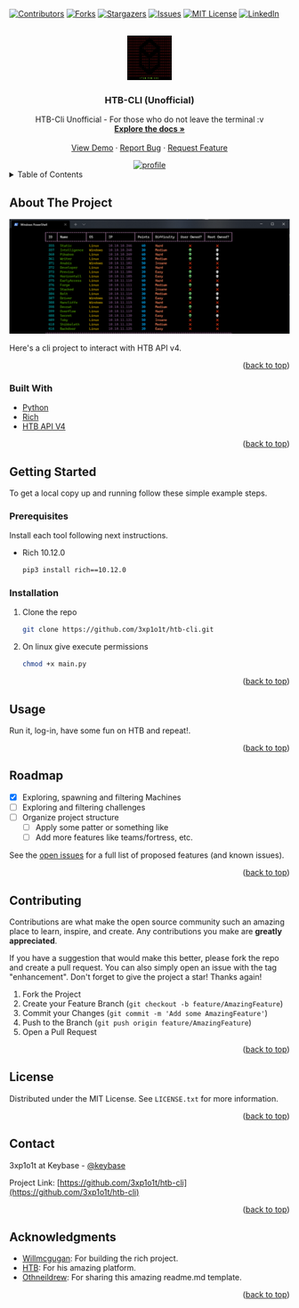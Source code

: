 <div id="top"></div>
<!--
*** Thanks for checking out the Best-README-Template. If you have a suggestion
*** that would make this better, please fork the repo and create a pull request
*** or simply open an issue with the tag "enhancement".
*** Don't forget to give the project a star!
*** Thanks again! Now go create something AMAZING! :D
-->



<!-- PROJECT SHIELDS -->
<!--
*** I'm using markdown "reference style" links for readability.
*** Reference links are enclosed in brackets [ ] instead of parentheses ( ).
*** See the bottom of this document for the declaration of the reference variables
*** for contributors-url, forks-url, etc. This is an optional, concise syntax you may use.
*** https://www.markdownguide.org/basic-syntax/#reference-style-links
-->
[![Contributors][contributors-shield]][contributors-url]
[![Forks][forks-shield]][forks-url]
[![Stargazers][stars-shield]][stars-url]
[![Issues][issues-shield]][issues-url]
[![MIT License][license-shield]][license-url]
[![LinkedIn][linkedin-shield]][linkedin-url]


<!-- PROJECT LOGO -->
<br />
<div align="center">
  <a href="https://github.com/3xp1o1t/htb-cli">
    <img src="images/logo.png" alt="Logo" width="80" height="80">
  </a>

<h3 align="center">HTB-CLI (Unofficial)</h3>

  <p align="center">
   HTB-Cli Unofficial - For those who do not leave the terminal :v 
    <br />
    <a href="https://github.com/3xp1o1t/htb-cli"><strong>Explore the docs »</strong></a>
    <br />
    <br />
    <a href="https://github.com/3xp1o1t/htb-cli">View Demo</a>
    ·
    <a href="https://github.com/3xp1o1t/htb-cli/issues">Report Bug</a>
    ·
    <a href="https://github.com/3xp1o1t/htb-cli/issues">Request Feature</a>
  </p>
</div>

<div align="center">
  <a href="https://github.com/3xp1o1t/htb-cli">
    <img src="https://www.hackthebox.eu/badge/image/153014" alt="profile" >
  </a>
</div>

<!-- TABLE OF CONTENTS -->
<details>
  <summary>Table of Contents</summary>
  <ol>
    <li>
      <a href="#about-the-project">About The Project</a>
      <ul>
        <li><a href="#built-with">Built With</a></li>
      </ul>
    </li>
    <li>
      <a href="#getting-started">Getting Started</a>
      <ul>
        <li><a href="#prerequisites">Prerequisites</a></li>
        <li><a href="#installation">Installation</a></li>
      </ul>
    </li>
    <li><a href="#usage">Usage</a></li>
    <li><a href="#roadmap">Roadmap</a></li>
    <li><a href="#contributing">Contributing</a></li>
    <li><a href="#license">License</a></li>
    <li><a href="#contact">Contact</a></li>
    <li><a href="#acknowledgments">Acknowledgments</a></li>
  </ol>
</details>



<!-- ABOUT THE PROJECT -->
## About The Project

[![Product Name Screen Shot][product-screenshot]](https://3xp1o1t.github.io/)

Here's a cli project to interact with HTB API v4.

<p align="right">(<a href="#top">back to top</a>)</p>



### Built With

* [Python](https://www.python.org/)
* [Rich](https://github.com/willmcgugan/rich)
* [HTB API V4](https://www.hackthebox.com/)

<p align="right">(<a href="#top">back to top</a>)</p>



<!-- GETTING STARTED -->
## Getting Started

To get a local copy up and running follow these simple example steps.

### Prerequisites

Install each tool following next instructions.

* Rich 10.12.0
  ```sh
  pip3 install rich==10.12.0
  ```

### Installation

1. Clone the repo
   ```sh
   git clone https://github.com/3xp1o1t/htb-cli.git
   ```
2. On linux give execute permissions 
   ```sh
   chmod +x main.py
   ```

<p align="right">(<a href="#top">back to top</a>)</p>



<!-- USAGE EXAMPLES -->
## Usage

Run it, log-in, have some fun on HTB and repeat!.

<p align="right">(<a href="#top">back to top</a>)</p>



<!-- ROADMAP -->
## Roadmap

- [x] Exploring, spawning and filtering Machines
- [ ] Exploring and filtering challenges
- [ ] Organize project structure
    - [ ] Apply some patter or something like
    - [ ] Add more features like teams/fortress, etc.

See the [open issues](https://github.com/3xp1o1t/htb-cli/issues) for a full list of proposed features (and known issues).

<p align="right">(<a href="#top">back to top</a>)</p>



<!-- CONTRIBUTING -->
## Contributing

Contributions are what make the open source community such an amazing place to learn, inspire, and create. Any contributions you make are **greatly appreciated**.

If you have a suggestion that would make this better, please fork the repo and create a pull request. You can also simply open an issue with the tag "enhancement".
Don't forget to give the project a star! Thanks again!

1. Fork the Project
2. Create your Feature Branch (`git checkout -b feature/AmazingFeature`)
3. Commit your Changes (`git commit -m 'Add some AmazingFeature'`)
4. Push to the Branch (`git push origin feature/AmazingFeature`)
5. Open a Pull Request

<p align="right">(<a href="#top">back to top</a>)</p>



<!-- LICENSE -->
## License

Distributed under the MIT License. See `LICENSE.txt` for more information.

<p align="right">(<a href="#top">back to top</a>)</p>



<!-- CONTACT -->
## Contact

<!--Your Name - [@twitter_handle](https://twitter.com/twitter_handle) - email@email_client.com -->
3xp1o1t at Keybase - [@keybase](https://keybase.io/3xp1o1t) 

Project Link: [https://github.com/3xp1o1t/htb-cli](https://github.com/3xp1o1t/htb-cli)

<p align="right">(<a href="#top">back to top</a>)</p>



<!-- ACKNOWLEDGMENTS -->
## Acknowledgments

* [Willmcgugan](https://github.com/willmcgugan): For building the rich project.
* [HTB](https://www.hackthebox.com/): For his amazing platform.
* [Othneildrew](https://github.com/othneildrew): For sharing this amazing readme.md template.

<p align="right">(<a href="#top">back to top</a>)</p>



<!-- MARKDOWN LINKS & IMAGES -->
<!-- https://www.markdownguide.org/basic-syntax/#reference-style-links -->
[contributors-shield]: https://img.shields.io/github/contributors/3xp1o1t/htb-cli.svg?style=for-the-badge
[contributors-url]: https://github.com/3xp1o1t/htb-cli/graphs/contributors
[forks-shield]: https://img.shields.io/github/forks/3xp1o1t/htb-cli.svg?style=for-the-badge
[forks-url]: https://github.com/3xp1o1t/htb-cli/network/members
[stars-shield]: https://img.shields.io/github/stars/3xp1o1t/htb-cli.svg?style=for-the-badge
[stars-url]: https://github.com/3xp1o1t/htb-cli/stargazers
[issues-shield]: https://img.shields.io/github/issues/3xp1o1t/htb-cli.svg?style=for-the-badge
[issues-url]: https://github.com/3xp1o1t/htb-cli/issues
[license-shield]: https://img.shields.io/github/license/3xp1o1t/htb-cli.svg?style=for-the-badge
[license-url]: https://github.com/3xp1o1t/htb-cli/blob/master/LICENSE.txt
[linkedin-shield]: https://img.shields.io/badge/-LinkedIn-black.svg?style=for-the-badge&logo=linkedin&colorB=555
[linkedin-url]: https://linkedin.com/in/jesus-montiel
[product-screenshot]: images/screenshot.png